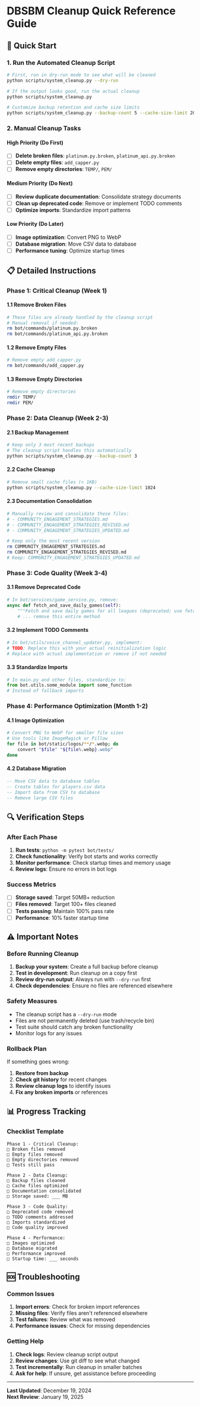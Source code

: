 # DBSBM Cleanup Quick Reference Guide

## 🚀 Quick Start

### 1. Run the Automated Cleanup Script
```bash
# First, run in dry-run mode to see what will be cleaned
python scripts/system_cleanup.py --dry-run

# If the output looks good, run the actual cleanup
python scripts/system_cleanup.py

# Customize backup retention and cache size limits
python scripts/system_cleanup.py --backup-count 5 --cache-size-limit 2048
```

### 2. Manual Cleanup Tasks

#### High Priority (Do First)
- [ ] **Delete broken files**: `platinum.py.broken`, `platinum_api.py.broken`
- [ ] **Delete empty files**: `add_capper.py`
- [ ] **Remove empty directories**: `TEMP/`, `PEM/`

#### Medium Priority (Do Next)
- [ ] **Review duplicate documentation**: Consolidate strategy documents
- [ ] **Clean up deprecated code**: Remove or implement TODO comments
- [ ] **Optimize imports**: Standardize import patterns

#### Low Priority (Do Later)
- [ ] **Image optimization**: Convert PNG to WebP
- [ ] **Database migration**: Move CSV data to database
- [ ] **Performance tuning**: Optimize startup times

## 📋 Detailed Instructions

### Phase 1: Critical Cleanup (Week 1)

#### 1.1 Remove Broken Files
```bash
# These files are already handled by the cleanup script
# Manual removal if needed:
rm bot/commands/platinum.py.broken
rm bot/commands/platinum_api.py.broken
```

#### 1.2 Remove Empty Files
```bash
# Remove empty add_capper.py
rm bot/commands/add_capper.py
```

#### 1.3 Remove Empty Directories
```bash
# Remove empty directories
rmdir TEMP/
rmdir PEM/
```

### Phase 2: Data Cleanup (Week 2-3)

#### 2.1 Backup Management
```bash
# Keep only 3 most recent backups
# The cleanup script handles this automatically
python scripts/system_cleanup.py --backup-count 3
```

#### 2.2 Cache Cleanup
```bash
# Remove small cache files (< 1KB)
python scripts/system_cleanup.py --cache-size-limit 1024
```

#### 2.3 Documentation Consolidation
```bash
# Manually review and consolidate these files:
# - COMMUNITY_ENGAGEMENT_STRATEGIES.md
# - COMMUNITY_ENGAGEMENT_STRATEGIES_REVISED.md
# - COMMUNITY_ENGAGEMENT_STRATEGIES_UPDATED.md

# Keep only the most recent version
rm COMMUNITY_ENGAGEMENT_STRATEGIES.md
rm COMMUNITY_ENGAGEMENT_STRATEGIES_REVISED.md
# Keep: COMMUNITY_ENGAGEMENT_STRATEGIES_UPDATED.md
```

### Phase 3: Code Quality (Week 3-4)

#### 3.1 Remove Deprecated Code
```python
# In bot/services/game_service.py, remove:
async def fetch_and_save_daily_games(self):
    """Fetch and save daily games for all leagues (deprecated; use fetcher.py)."""
    # ... remove this entire method
```

#### 3.2 Implement TODO Comments
```python
# In bot/utils/voice_channel_updater.py, implement:
# TODO: Replace this with your actual reinitialization logic
# Replace with actual implementation or remove if not needed
```

#### 3.3 Standardize Imports
```python
# In main.py and other files, standardize to:
from bot.utils.some_module import some_function
# Instead of fallback imports
```

### Phase 4: Performance Optimization (Month 1-2)

#### 4.1 Image Optimization
```bash
# Convert PNG to WebP for smaller file sizes
# Use tools like ImageMagick or Pillow
for file in bot/static/logos/**/*.webp; do
    convert "$file" "${file%.webp}.webp"
done
```

#### 4.2 Database Migration
```sql
-- Move CSV data to database tables
-- Create tables for players.csv data
-- Import data from CSV to database
-- Remove large CSV files
```

## 🔍 Verification Steps

### After Each Phase
1. **Run tests**: `python -m pytest bot/tests/`
2. **Check functionality**: Verify bot starts and works correctly
3. **Monitor performance**: Check startup times and memory usage
4. **Review logs**: Ensure no errors in bot logs

### Success Metrics
- [ ] **Storage saved**: Target 50MB+ reduction
- [ ] **Files removed**: Target 100+ files cleaned
- [ ] **Tests passing**: Maintain 100% pass rate
- [ ] **Performance**: 10% faster startup time

## ⚠️ Important Notes

### Before Running Cleanup
1. **Backup your system**: Create a full backup before cleanup
2. **Test in development**: Run cleanup on a copy first
3. **Review dry-run output**: Always run with `--dry-run` first
4. **Check dependencies**: Ensure no files are referenced elsewhere

### Safety Measures
- The cleanup script has a `--dry-run` mode
- Files are not permanently deleted (use trash/recycle bin)
- Test suite should catch any broken functionality
- Monitor logs for any issues

### Rollback Plan
If something goes wrong:
1. **Restore from backup**
2. **Check git history** for recent changes
3. **Review cleanup logs** to identify issues
4. **Fix any broken imports** or references

## 📊 Progress Tracking

### Checklist Template
```
Phase 1 - Critical Cleanup:
□ Broken files removed
□ Empty files removed  
□ Empty directories removed
□ Tests still pass

Phase 2 - Data Cleanup:
□ Backup files cleaned
□ Cache files optimized
□ Documentation consolidated
□ Storage saved: ___ MB

Phase 3 - Code Quality:
□ Deprecated code removed
□ TODO comments addressed
□ Imports standardized
□ Code quality improved

Phase 4 - Performance:
□ Images optimized
□ Database migrated
□ Performance improved
□ Startup time: ___ seconds
```

## 🆘 Troubleshooting

### Common Issues
1. **Import errors**: Check for broken import references
2. **Missing files**: Verify files aren't referenced elsewhere
3. **Test failures**: Review what was removed
4. **Performance issues**: Check for missing dependencies

### Getting Help
1. **Check logs**: Review cleanup script output
2. **Review changes**: Use git diff to see what changed
3. **Test incrementally**: Run cleanup in smaller batches
4. **Ask for help**: If unsure, get assistance before proceeding

---

**Last Updated**: December 19, 2024  
**Next Review**: January 19, 2025 